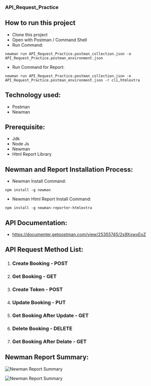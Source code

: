 ### API_Request_Practice

## How to run this project
- Clone this project
- Open with Postman / Command Shell
- Run Command:  
```console 
newman run API_Request_Practice.postman_collection.json -e API_Request_Practice.postman_environment.json
```
- Run Command for Report: 
```console 
newman run API_Request_Practice.postman_collection.json -e API_Request_Practice.postman_environment.json -r cli,htmlextra
```

## Technology used:
- Postman
- Newman

## Prerequisite:
- Jdk
- Node Js
- Newman
- Html Report Library

## Newman and Report Installation Process:
- Newman Install Command:
```console
npm install -g newman
```
- Newman Html Report Install Command:
```console
npm install -g newman-reporter-htmlextra
```

## API Documentation:
- https://documenter.getpostman.com/view/25355745/2s9XxwxEoZ

## API Request Method List:
1. ### Create Booking - POST

2. ### Get Booking - GET
	
3. ### Create Token - POST
	
4. ### Update Booking - PUT
	

5. ### Get Booking After Update - GET
	

6. ### Delete Booking - DELETE
	
7. ### Get Booking After Delate - GET
	

	
## Newman Report Summary:
![Newman Report Summary](https://github.com/rubelhosainsqa/API_Request_Practice/assets/119733194/b1edf811-b3db-4868-a90f-a4cb98ac306d)


![Newman Report Summary](https://github.com/rubelhosainsqa/API_Request_Practice/assets/119733194/9c35053a-17a8-4bc5-a2bf-6109be99d738)

